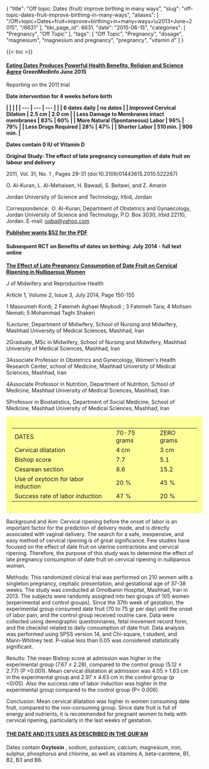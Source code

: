 {
    "title": "Off topic: Dates (fruit) improve birthing in many ways",
    "slug": "off-topic-dates-fruit-improve-birthing-in-many-ways",
    "aliases": [
        "/Off+topic+Dates+fruit+improve+birthing+in+many+ways+\u2013+June+2015",
        "/6631"
    ],
    "tiki_page_id": 6631,
    "date": "2015-06-15",
    "categories": [
        "Pregnancy",
        "Off Topic"
    ],
    "tags": [
        "Off Topic",
        "Pregnancy",
        "dosage",
        "magnesium",
        "magnesium and pregnancy",
        "pregnancy",
        "vitamin d"
    ]
}


{{< toc >}}

#### [Eating Dates Produces Powerful Health Benefits, Religion and Science Agree](http://www.greenmedinfo.com/blog/eating-dates-produces-powerful-health-benefits-religion-and-science-agree-1) GreenMedInfo June 2015

Reporting on the 2011 trial

 **Date intervention  for 4 weeks before birth** 

 **| | | |
| --- | --- | --- |
|  | 6 dates daily | no dates |
| Improved Cervical Dilation | 2.5 cm  | 2.0 cm |
| Less Damage to Membranes intact membranes | 83% | 60% |
| More Natural (Spontaneous) Labor | 96% | 79% |
| Less Drugs Required | 28% | 47% |
| Shorter Labor | 510 min. | 906 min. |** 

 **Dates contain 0 IU of Vitamin D** 

 **Original Study: The effect of late pregnancy consumption of date fruit on labour and delivery** 

2011, Vol. 31, No. 1 , Pages 29-31 (doi:10.3109/01443615.2010.522267)

O. Al-Kuran, L. Al-Mehaisen, H. Bawadi, S. Beitawi, and Z. Amarin

Jordan University of Science and Technology, Irbid, Jordan

Correspondence: O. Al-Kuran, Department of Obstetrics and Gynaecology, Jordan University of Science and Technology, P.O. Box 3030, Irbid 22110, Jordan. E-mail: oqba@yahoo.com

 **[Publisher wants $52 for the PDF](http://informahealthcare.com/doi/pdf/10.3109/01443615.2010.522267)** 

#### Subsequent RCT on Benefits of dates on birthing: July 2014 - full text online

 **[The Effect of Late Pregnancy Consumption of Date Fruit on Cervical Ripening in Nulliparous Women](http://jmrh.mums.ac.ir/article_2772_0.html)** 

J of Midwifery and Reproductive Health

Article 1, Volume 2, Issue 3, July 2014, Page 150-155

1 Masoumeh Kordi; 2 Fatemeh Aghaei Meybodi  ; 3 Fatemeh Tara; 4 Mohsen Nemati; 5 Mohammad Taghi Shakeri

1Lecturer, Department of Midwifery, School of Nursing and Midwifery, Mashhad University of Medical Sciences, Mashhad, Iran

2Graduate, MSc in Midwifery, School of Nursing and Midwifery, Mashhad University of Medical Sciences, Mashhad, Iran

3Associate Professor in Obstetrics and Gynecology, Women's Health Research Center, school of Medicine, Mashhad University of Medical Sciences, Mashhad, Iran

4Associate Professor in Nutrition, Department of Nutrition, School of Medicine, Mashhad University of Medical Sciences, Mashhad, Iran

5Professor in Biostatistics, Department of Social Medicine, School of Medicine, Mashhad University of Medical Sciences, Mashhad, Iran

<div class="border" style="background-color:#FF9;padding:15px;margin:10px 0;border-radius:5px;width:500px">

| | | |
| --- | --- | --- |
| DATES  | 70-75 grams | ZERO grams |
| Cervical dilatation | 4 cm | 3 cm |
| Bishop score | 7.7 | 5.1 |
| Cesarean section  | 8.6 | 15.2 |
| Use of oxytocin for labor induction | 20 % | 45 % |
| Success rate of labor induction | 47 % | 20 % |

</div>

Background and Aim: Cervical ripening before the onset of labor is an important factor for the prediction of delivery mode, and is directly associated with vaginal delivery. The search for a safe, inexpensive, and easy method of cervical ripening is of great significance. Few studies have focused on the effect of date fruit on uterine contractions and cervical ripening. Therefore, the purpose of this study was to determine the effect of late pregnancy consumption of date fruit on cervical ripening in nulliparous women. 

Methods: This randomized clinical trial was performed on 210 women with a singleton pregnancy, cephalic presentation, and gestational age of 37-38 weeks. The study was conducted at Omolbanin Hospital, Mashhad, Iran in 2013. The subjects were randomly assigned into two groups of 105 women (experimental and control groups). Since the 37th week of gestation, the experimental group consumed date fruit (70 to 75 gr per day) until the onset of labor pain, and the control group received routine care. Data were collected using demographic questionnaires, fetal movement record form, and the checklist related to daily consumption of date fruit. Data analysis was performed using SPSS version 14, and Chi-square, t student, and Mann-Whitney test. P-value less than 0.05 was considered statistically significant. 

Results: The mean Bishop score at admission was higher in the experimental group (7.67 ± 2.28), compared to the control group (5.12 ± 2.77) (P <0.001). Mean cervical dilatation at admission was 4.05 ± 1.63 cm in the experimental group and 2.97 ± 4.63 cm in the control group (p <0/05). Also the success rate of labor induction was higher in the experimental group compared to the control group (P= 0.006). 

Conclusion: Mean cervical dilatation was higher in women consuming date fruit, compared to the non-consuming group. Since date fruit is full of energy and nutrients, it is recommended for pregnant women to help with cervical ripening, particularly in the last weeks of gestation.

#### [THE DATE AND ITS USES AS DESCRIBED IN THE QUR'AN](http://www.miraclesofthequran.com/scientific_69.html)

Dates contain  **Oxytoxin** , sodium, potassium, calcium, magnesium, iron, sulphur, phosphorus and chlorine, as well as vitamins A, beta-carotene, B1, B2, B3 and B6.